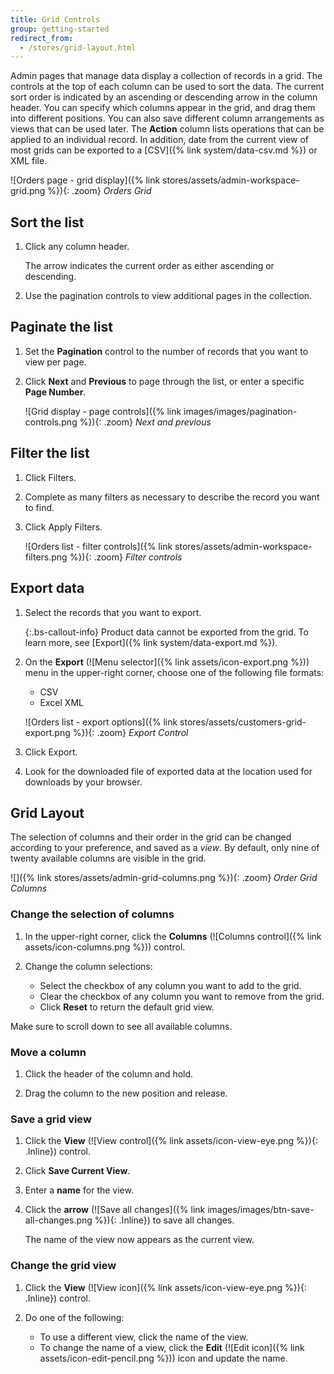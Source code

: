 ```yaml
---
title: Grid Controls
group: getting-started
redirect_from:
  - /stores/grid-layout.html
---
```


Admin pages that manage data display a collection of records in a grid. The controls at the top of each column can be used to sort the data. The current sort order is indicated by an ascending or descending arrow in the column header. You can specify which columns appear in the grid, and drag them into different positions. You can also save different column arrangements as views that can be used later. The **Action** column lists operations that can be applied to an individual record. In addition, date from the current view of most grids can be exported to a [CSV]({% link system/data-csv.md %}) or XML file.

![Orders page - grid display]({% link stores/assets/admin-workspace-grid.png %}){: .zoom}
_Orders Grid_

## Sort the list

1. Click any column header.

   The arrow indicates the current order as either ascending or descending.

1. Use the pagination controls to view additional pages in the collection.

## Paginate the list

1. Set the **Pagination** control to the number of records that you want to view per page.

1. Click **Next** and **Previous** to page through the list, or enter a specific **Page Number**.

    ![Grid display - page controls]({% link images/images/pagination-controls.png %}){: .zoom}
    _Next and previous_

## Filter the list

1. Click <span class="btn">Filters</span>.

1. Complete as many filters as necessary to describe the record you want to find.

1. Click <span class="btn">Apply Filters</span>.

    ![Orders list - filter controls]({% link stores/assets/admin-workspace-filters.png %}){: .zoom}
    _Filter controls_

## Export data

1. Select the records that you want to export.

    {:.bs-callout-info}
    Product data cannot be exported from the grid. To learn more, see [Export]({% link system/data-export.md %}).

1. On the **Export** (![Menu selector]({% link assets/icon-export.png %})) menu in the upper-right corner, choose one of the following file formats:

   - CSV
   - Excel XML

    ![Orders list - export options]({% link stores/assets/customers-grid-export.png %}){: .zoom}
    _Export Control_

1. Click <span class="btn">Export</span>.

1. Look for the downloaded file of exported data at the location used for downloads by your browser.

## Grid Layout

The selection of columns and their order in the grid can be changed according to your preference, and saved as a _view_. By default, only nine of twenty available columns are visible in the grid.

![]({% link stores/assets/admin-grid-columns.png %}){: .zoom}
_Order Grid Columns_

### Change the selection of columns

1. In the upper-right corner, click the **Columns** (![Columns control]({% link assets/icon-columns.png %})) control.

1. Change the column selections:

   - Select the checkbox of any column you want to add to the grid.
   - Clear the checkbox of any column you want to remove from the grid.
   - Click **Reset** to return the default grid view.

  Make sure to scroll down to see all available columns.

### Move a column

1. Click the header of the column and hold.

1. Drag the column to the new position and release.

### Save a grid view

1. Click the **View** (![View control]({% link assets/icon-view-eye.png %}){: .Inline}) control.

1. Click **Save Current View**.

1. Enter a **name** for the view.

1. Click the **arrow** (![Save all changes]({% link images/images/btn-save-all-changes.png %}){: .Inline}) to save all changes.

    The name of the view now appears as the current view.

### Change the grid view

1. Click the **View** (![View icon]({% link assets/icon-view-eye.png %}){: .Inline}) control.

1. Do one of the following:

   - To use a different view, click the name of the view.
   - To change the name of a view, click the **Edit** (![Edit icon]({% link assets/icon-edit-pencil.png %})) icon and update the name.
